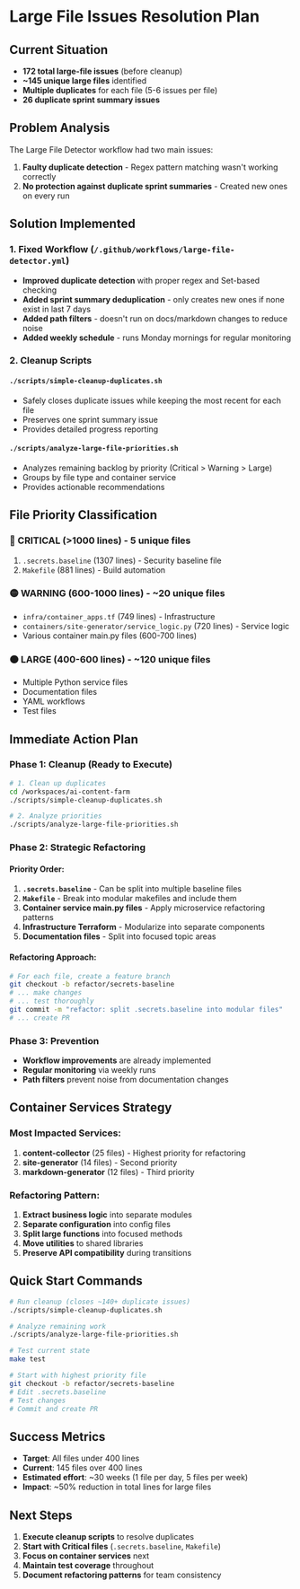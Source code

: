# Large File Issues Resolution Plan

## Current Situation
- **172 total large-file issues** (before cleanup)
- **~145 unique large files** identified
- **Multiple duplicates** for each file (5-6 issues per file)
- **26 duplicate sprint summary issues**

## Problem Analysis
The Large File Detector workflow had two main issues:
1. **Faulty duplicate detection** - Regex pattern matching wasn't working correctly
2. **No protection against duplicate sprint summaries** - Created new ones on every run

## Solution Implemented

### 1. Fixed Workflow (`/.github/workflows/large-file-detector.yml`)
- **Improved duplicate detection** with proper regex and Set-based checking
- **Added sprint summary deduplication** - only creates new ones if none exist in last 7 days
- **Added path filters** - doesn't run on docs/markdown changes to reduce noise
- **Added weekly schedule** - runs Monday mornings for regular monitoring

### 2. Cleanup Scripts

#### `./scripts/simple-cleanup-duplicates.sh`
- Safely closes duplicate issues while keeping the most recent for each file
- Preserves one sprint summary issue
- Provides detailed progress reporting

#### `./scripts/analyze-large-file-priorities.sh`
- Analyzes remaining backlog by priority (Critical > Warning > Large)
- Groups by file type and container service
- Provides actionable recommendations

## File Priority Classification

### 🔴 CRITICAL (>1000 lines) - 5 unique files
1. `.secrets.baseline` (1307 lines) - Security baseline file
2. `Makefile` (881 lines) - Build automation

### 🟡 WARNING (600-1000 lines) - ~20 unique files
- `infra/container_apps.tf` (749 lines) - Infrastructure
- `containers/site-generator/service_logic.py` (720 lines) - Service logic
- Various container main.py files (600-700 lines)

### 🟠 LARGE (400-600 lines) - ~120 unique files
- Multiple Python service files
- Documentation files
- YAML workflows
- Test files

## Immediate Action Plan

### Phase 1: Cleanup (Ready to Execute)
```bash
# 1. Clean up duplicates
cd /workspaces/ai-content-farm
./scripts/simple-cleanup-duplicates.sh

# 2. Analyze priorities
./scripts/analyze-large-file-priorities.sh
```

### Phase 2: Strategic Refactoring

#### Priority Order:
1. **`.secrets.baseline`** - Can be split into multiple baseline files
2. **`Makefile`** - Break into modular makefiles and include them
3. **Container service main.py files** - Apply microservice refactoring patterns
4. **Infrastructure Terraform** - Modularize into separate components
5. **Documentation files** - Split into focused topic areas

#### Refactoring Approach:
```bash
# For each file, create a feature branch
git checkout -b refactor/secrets-baseline
# ... make changes
# ... test thoroughly
git commit -m "refactor: split .secrets.baseline into modular files"
# ... create PR
```

### Phase 3: Prevention
- **Workflow improvements** are already implemented
- **Regular monitoring** via weekly runs
- **Path filters** prevent noise from documentation changes

## Container Services Strategy

### Most Impacted Services:
1. **content-collector** (25 files) - Highest priority for refactoring
2. **site-generator** (14 files) - Second priority
3. **markdown-generator** (12 files) - Third priority

### Refactoring Pattern:
1. **Extract business logic** into separate modules
2. **Separate configuration** into config files
3. **Split large functions** into focused methods
4. **Move utilities** to shared libraries
5. **Preserve API compatibility** during transitions

## Quick Start Commands

```bash
# Run cleanup (closes ~140+ duplicate issues)
./scripts/simple-cleanup-duplicates.sh

# Analyze remaining work
./scripts/analyze-large-file-priorities.sh

# Test current state
make test

# Start with highest priority file
git checkout -b refactor/secrets-baseline
# Edit .secrets.baseline
# Test changes
# Commit and create PR
```

## Success Metrics
- **Target**: All files under 400 lines
- **Current**: 145 files over 400 lines
- **Estimated effort**: ~30 weeks (1 file per day, 5 files per week)
- **Impact**: ~50% reduction in total lines for large files

## Next Steps
1. **Execute cleanup scripts** to resolve duplicates
2. **Start with Critical files** (`.secrets.baseline`, `Makefile`)
3. **Focus on container services** next
4. **Maintain test coverage** throughout
5. **Document refactoring patterns** for team consistency
